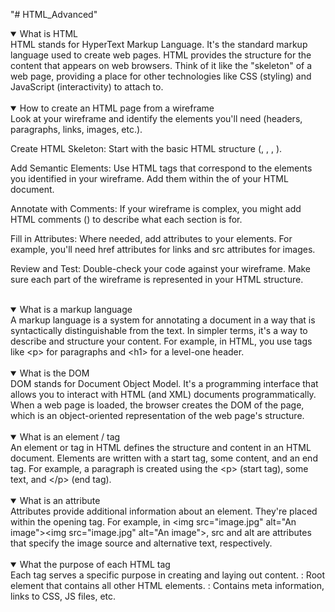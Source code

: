 "#    HTML_Advanced"

<details open><summary>What is HTML</summary>
HTML stands for HyperText Markup Language. It's the standard markup language used to create web pages. HTML provides the structure for the content that appears on web browsers. Think of it like the "skeleton" of a web page, providing a place for other technologies like CSS (styling) and JavaScript (interactivity) to attach to.
</details>
<br>
<details open><summary>How to create an HTML page from a wireframe</summary>
 Look at your wireframe and identify the elements you'll need (headers, paragraphs, links, images, etc.).
 <br>

Create HTML Skeleton:
 Start with the basic HTML structure
(<!DOCTYPE html>, <html>, <head>, <body>).

Add Semantic Elements:
Use HTML tags that correspond to the elements you identified in your wireframe. Add them within the <body> of your HTML document.

Annotate with Comments:
If your wireframe is complex, you might add HTML comments (<!-- like this -->) to describe what each section is for.

Fill in Attributes:
Where needed, add attributes to your elements. For example, you'll need href attributes for links and src attributes for images.

Review and Test:
Double-check your code against your wireframe. Make sure each part of the wireframe is represented in your HTML structure.

</details>
<br>
<details open ><summary>What is a markup language</summary>
A markup language is a system for annotating a document in a way that is syntactically distinguishable from the text. In simpler terms, it's a way to describe and structure your content. For example, in HTML, you use tags like &ltp&gt for paragraphs and &lth1&gt for a level-one header.
</details>
<br>
<details open><summary>What is the DOM</summary>
DOM stands for Document Object Model. It's a programming
interface that allows you to interact with HTML (and XML) documents programmatically. When a web page is loaded, the browser creates the DOM of the page, which is an object-oriented representation of the web page's structure.
</details>
<br>
<details open><summary>What is an element / tag</summary>
An element or tag in HTML defines the structure and content in an HTML document. Elements are written with a start tag, some content, and an end tag. For example, a paragraph is created using the &ltp&gt (start tag), some text, and &lt/p&gt (end tag).
</details>
<br>
<details open><summary>What is an attribute</summary>
Attributes provide additional information about an element. They're placed within the opening tag. For example, in &ltimg src="image.jpg" alt="An image"&gt&ltimg src="image.jpg" alt="An image"&gt, src and alt are attributes that specify the image source and alternative text, respectively.
</details>
<br>
<details open><summary>What the purpose of each HTML tag</summary>
Each tag serves a specific purpose in creating and laying out content.

<html>: Root element that contains all other HTML elements.
<head>: Contains meta information, links to CSS, JS files, etc.
<title>: Sets the title of the web page.
<body>: Contains the content of the web page.
<h1>, <h2>, ... <h6>: Headings to structure content.
<p>: Paragraph.
<a>: Anchor (links).
<img>: Embed images.
<ul>, <ol>, <li>: Lists.
<table>, <tr>, <td>: Table and its rows and data cells.
... and many more.


</details>

Wireframe used to develop this project
![WireFrame for project](html_advanced.jpeg)